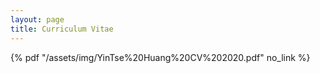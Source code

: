 ```yaml
---
layout: page
title: Curriculum Vitae
---
```


{% pdf "/assets/img/YinTse%20Huang%20CV%202020.pdf" no_link %}

